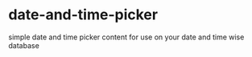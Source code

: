 # date-and-time-picker
simple date and time picker content for use on your date and time wise database 
